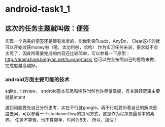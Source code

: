 android-task1_1
===============

## 这次的任务主题就叫做：便签
实现一个完美的便签还是很有难度的，能做到像Tuudo，AnyDo， Clear这样的就可以开始收获money啦（嗯，太功利啦，哈哈）
作为实习任务来说，要求就不会太高了，因此所需要完成的内容还比较简单，可以参看一下原型：http://teamshare.bingyan.net/huyang/task/
也可以完全按照自己的思路来做，完成度越高越好。

### android方面主要可能的技术
sqlite，listview， android基本布局和控件当然也许尽量掌握，有关跳转逻辑主要就是intent

遇到问题要先自己分析思考，实在不行就google，再不行就要带着自己的解决思路去问，可以参看一下stackoverflow的提问方式，这是作为程序员最基本的素养。
任务不算难，也不算简单，时间为5天。
所以，加油！

